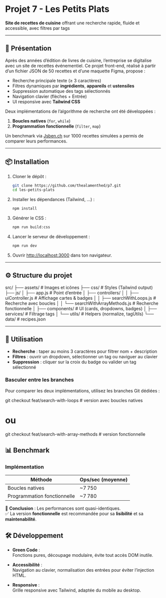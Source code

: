 # Projet 7 - Les Petits Plats

**Site de recettes de cuisine** offrant une recherche rapide, fluide et accessible, avec filtres par tags

---

## 🚀 Présentation

Après des années d’édition de livres de cuisine, l’entreprise se digitalise avec un site de recettes événementiel. Ce projet front-end, réalisé à partir d’un fichier JSON de 50 recettes et d’une maquette Figma, propose :

- Recherche principale texte (≥ 3 caractères)
- Filtres dynamiques par **ingrédients**, **appareils** et **ustensiles**
- Suppression automatique des tags sélectionnés
- Navigation clavier (flèches + Entrée)
- UI responsive avec **Tailwind CSS**

Deux implémentations de l’algorithme de recherche ont été développées :

1. **Boucles natives** (`for`, `while`)
2. **Programmation fonctionnelle** (`filter`, `map`)

Un benchmark via [Jsben.ch](https://jsben.ch) sur 1000 recettes simulées a permis de comparer leurs performances.

---

## 📦 Installation

1. Cloner le dépôt :
   ```bash
   git clone https://github.com/thealamenthed/p7.git
   cd les-petits-plats
   ```
2. Installer les dépendances (Tailwind, …) :
   ```bash
   npm install
   ```
3. Générer le CSS :
   ```bash
   npm run build:css
   ```
4. Lancer le serveur de développement :
   ```bash
   npm run dev
   ```
5. Ouvrir [http://localhost:3000](http://localhost:3000) dans ton navigateur.

---

## ⚙️ Structure du projet

src/
├── assets/ # Images et icônes
├── css/ # Styles (Tailwind output)
├── js/
│ ├── app.js # Point d’entrée
│ ├── controllers/
│ │ ├── uiController.js # Affichage cartes & badges
│ │ ├── searchWithLoops.js # Recherche avec boucles
│ │ └── searchWithArrayMethods.js # Recherche fonctionnelle
│ ├── components/ # UI (cards, dropdowns, badges)
│ ├── services/ # Filtrage tags
│ └── utils/ # Helpers (normalize, tagUtils)
└── data/ # recipes.json

---

## 🎯 Utilisation

- **Recherche** : taper au moins 3 caractères pour filtrer nom + description
- **Filtres** : ouvrir un dropdown, sélectionner un tag ou naviguer au clavier
- **Suppression** : cliquer sur la croix du badge ou valider un tag sélectionné

### Basculer entre les branches

Pour comparer les deux implémentations, utilisez les branches Git dédiées :

git checkout feat/search-with-loops # version avec boucles natives

# ou

git checkout feat/search-with-array-methods # version fonctionnelle

## 📊 Benchmark

### Implémentation

| Méthode                     | Ops/sec (moyenne) |
| --------------------------- | ----------------- |
| Boucles natives             | ~7 750            |
| Programmation fonctionnelle | ~7 780            |

🎯 **Conclusion** : Les performances sont quasi-identiques.  
✅ La version **fonctionnelle** est recommandée pour sa **lisibilité** et sa **maintenabilité**.

## 🛠️ Développement

- **Green Code** :  
  Fonctions pures, découpage modulaire, évite tout accès DOM inutile.

- **Accessibilité** :  
  Navigation au clavier, normalisation des entrées pour éviter l’injection HTML.

- **Responsive** :  
  Grille responsive avec Tailwind, adaptée du mobile au desktop.
